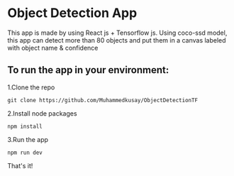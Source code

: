 # Object Detection App

This app is made by using React js + Tensorflow js. Using coco-ssd model, this app can 
detect more than 80 objects and put them in a canvas labeled with object name & confidence

## To run the app in your environment:

1.Clone the repo
```
git clone https://github.com/Muhammedkusay/ObjectDetectionTF
```
2.Install node packages
```
npm install
```
3.Run the app
```
npm run dev
```
That's it!